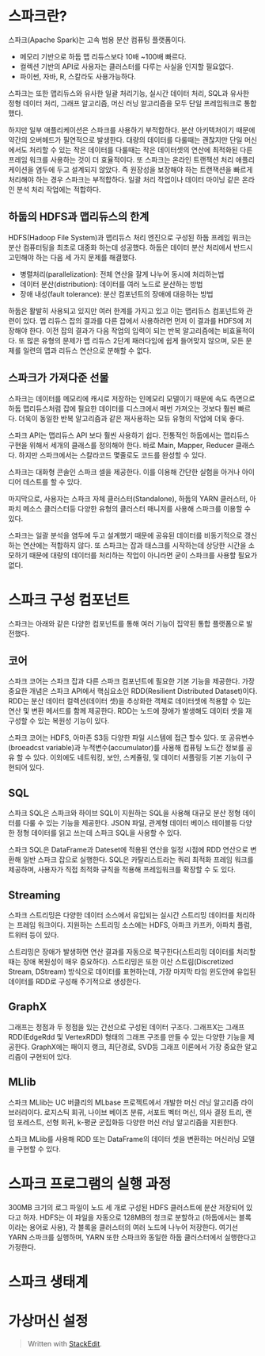 # 스파크란?

스파크(Apache Spark)는 고속 범용 분산 컴퓨팅 플랫폼이다. 
* 메모리 기반으로 하둡 맵 리듀스보다 10배 ~100배 빠르다.
* 컬렉션 기반의 API로 사용자는 클러스터를 다루는 사실을 인지할 필요없다.
* 파이썬, 자바, R, 스칼라도 사용가능하다.

스파크는 또한 맵리듀스와 유사한 일괄 처리기능, 실시간 데이터 처리, SQL과 유사한 정형 데이터 처리, 그래프 알고리즘, 머신 러닝 알고리즘을 모두 단일 프레임워크로 통합했다.

하지만 일부 애플리케이션은 스파크를 사용하기 부적합하다. 분산 아키텍처이기 때문에 약간의 오버헤드가 필연적으로 발생한다. 대량의 데이터를 다룰때는 괜찮지만 단일 머신에서도 처리할 수 있는 작은 데이터를 다룰때는 작은 데이터셋의 연산에 최적화된 다른 프레임 워크를 사용하는 것이 더 효율적이다. 
또 스파크는 온라인 트랜잭션 처리 애플리케이션을 염두에 두고 설계되지 않았다. 즉 원장성을 보장해야 하는 트랜잭션을 빠르게 처리해야 하는 경우 스파크는 부적합하다. 일괄 처리 작업이나 데이터 마이닝 같은 온라인 분석 처리 작업에는 적합하다. 

## 하둡의 HDFS과 맵리듀스의 한계

HDFS(Hadoop File System)과 맵리듀스 처리 엔진으로 구성된 하둡 프레임 워크는 분산 컴퓨터팅을 최초로 대중화 하는데 성공했다. 하둡은 데이터 분산 처리에서 반드시 고민해야 하는 다음 세 가지 문제를 해결했다.

* 병렬처리(parallelization): 전체 연산을 잘게 나누어 동시에 처리하는법
* 데이터 분산(distribution): 데이터를 여러 노드로 분산하는 방법
* 장애 내성(fault tolerance): 분산 컴포넌트의 장애에 대응하는 방법

하둡은 활발히 사용되고 있지만 여러 한계를 가지고 있고 이는 맵리듀스 컴포넌트와 관련이 있다. 맵 리듀스 잡의 결과를 다른 잡에서 사용하려면 먼저 이 결과를 HDFS에 저장해야 한다. 이전 잡의 결과가 다음 작업의 입력이 되는 반복 알고리즘에는 비효율적이다. 또 많은 유형의 문제가 맵 리듀스 2단계 패러다임에 쉽게 들어맞지 않으며, 모든 문제를 일련의 맵과 리듀스 연산으로 분해할 수 없다. 

## 스파크가 가져다준 선물

스파크는 데이터를 메모리에 캐시로 저장하는 인메모리 모델이기 때문에 속도 측면으로 하둡 맵리듀스처럼 잡에 필요한 데이터를 디스크에서 매번 가져오는 것보다 훨씬 빠르다. 더욱이 동일한 반복 알고리즘과 같은 재사용하는 모듀 유형의 작업에 더욱 좋다. 

스파크 API는 맵리듀스 API 보다 훨씬 사용하기 쉽다.  전통적인 하둡에서는 맵리듀스 구현을 위해서 세개의 클래스를 정의해야 한다. 바로 Main, Mapper, Reducer 클래스다. 하지만 스파크에서는 스칼라코드 몇줄로도 코드를 완성할 수 있다. 

스파크는 대화형 콘솔인 스파크 셀을 제공한다. 이를 이용해 간단한 실험을 아거나 아이디어 데스트를 할 수 있다. 

마지막으로, 사용자는 스파크 자체 클러스터(Standalone), 하둡의 YARN 클러스터, 아파치 메소스 클러스터등 다양한 유형의 클러스터 매니저를 사용해 스파크를 이용할 수 있다. 

스파크는 일괄 분석을 염두에 두고 설계했기 때문에 공유된 데이터를 비동기적으로 갱신하는 연산에는 적합하지 않다. 또 스파크는 잡과 태스크를 시작하는데 상당한 시간을 소모하기 때문에 대량의 데이터를 처리하는 작업이 아니라면 굳이 스파크를 사용할 필요가 없다. 

# 스파크 구성 컴포넌트

스파크는 아래와 같은 다양한 컴포넌트를 통해 여러 기능이 집약된 통합 플랫폼으로 발전했다. 

## 코어

스파크 코어는 스파크 잡과 다른 스파크 컴포넌트에 필요한 기본 기능을 제공한다. 가장 중요한 개념은 스파크 API에서 핵심요소인 RDD(Resilient Distributed Dataset)이다. RDD는 분산 데이터 컬렉션(데이터 셋)을 추상화한 객체로 데이터셋에 적용할 수 있는 연산 및 변환 메서드를 함께 제공한다. RDD는 노드에 장애가 발생해도 데이터 셋을 재구성할 수 있는 복원성 기능이 있다.

스파크 코어는 HDFS, 아마존 S3등 다양한 파일 시스템에 접근 할수 있다. 또 공유변수(broeadcst variable)과 누적변수(accumulator)를 사용해 컴퓨팅 노드간 정보를 공유 할 수 있다. 이외에도 네트워킹, 보안, 스케쥴링, 및 데이터 셔플링등 기본 기능이 구현되어 있다. 

## SQL

스파크 SQL은 스파크와 하이브 SQL이 지원하는 SQL을 사용해 대규모 분산 정형 데이터를 다룰 수 있는 기능을 제공한다. JSON 파일, 관계형 데이터 베이스 테이블등 다양한 정형 데이터를 읽고 쓰는데 스파크 SQL을 사용할 수 있다. 

스파크 SQL은 DataFrame과 Dateset에 적용된 연산을 일정 시점에 RDD 연산으로 변환해 일반 스파크 잡으로 실행한다. SQL은 카탈리스트라는 쿼리 최적화 프레임 워크를 제공하며, 사용자가 직접 최적화 규칙을 적용해 프레임워크를 확장할 수 도 있다.  

## Streaming

스파크 스트리밍은 다양한 데이터 소스에서 유입되는 실시간 스트리밍 데이터를 처리하는 프레임 워크이다. 지원하는 스트리밍 소스에는 HDFS, 아파크 카프카, 아파치 플럼, 트위터 등이 있다. 

스트리밍은 장애가 발생하면 연산 결과를 자동으로 복구한다(스트리밍 데이터를 처리할때는 장애 복원성이 매우 중요하다). 스트리밍은 또한 이산 스트림(Discretized Stream, DStream) 방식으로 데이터를 표현하는데, 가장 마지막 타임 윈도안에 유입된 데이터를 RDD로 구성해 주기적으로 생성한다. 

## GraphX

그래프는 정점과 두 정점을 있는 간선으로 구성된 데이터 구조다. 그래프X는 그래프 RDD(EdgeRdd 및 VertexRDD) 형태의 그래프 구조를 만들 수 있는 다양한 기능을 제공한다.  GraphX에는 패이지 랭크, 최단경로, SVD등 그래프 이론에서 가장 중요한 알고리즘이 구현되어 있다. 

## MLlib

스파크 MLlib는 UC 버클리의 MLbase 프로젝트에서 개발한 머신 러닝 알고리즘 라이브러리이다. 
로지스틱 회귀, 나이브 베이즈 분류, 서포트 벡터 머신, 의사 결정 트리, 랜덤 포레스트, 선형 회귀, k-평균 군집화등 다양한 머신 러닝 알고리즘을 지원한다. 

스파크 MLlib를 사용해 RDD 또는 DataFrame의 데이터 셋을 변환하는 머신러닝 모델을 구현할 수 있다.

# 스파크 프로그램의 실행 과정

300MB 크기의 로그 파일이 노드 세 개로 구성된 HDFS 클러스트에 분산 저장되어 있다고 하자. HDFS는 이 파일을 자동으로 128MB의 청크로 분할하고 (하둡에서는 블록이라는 용어로 사용), 각 블록을 클러스터의 여러 노드에 나누어 저장한다. 여기선 YARN 스파크를 실행하며, YARN 또한 스파크와 동일한 하둡 클러스터에서 실행한다고 가정한다. 




# 스파크 생태계

# 가상머신 설정


> Written with [StackEdit](https://stackedit.io/).
<!--stackedit_data:
eyJoaXN0b3J5IjpbMTk0ODQxNjI4OSwtNDQ0NTA0NzYzLDU1NT
AyNTU1OCwxNDQ0NDI4NTc5LDgxMDExNjAzOCwtMTk5MTAzMjkz
NCwzNTYxNzM0NjUsMjA5MjM2NjUzMCwtMTg3OTI1Nzc1N119
-->